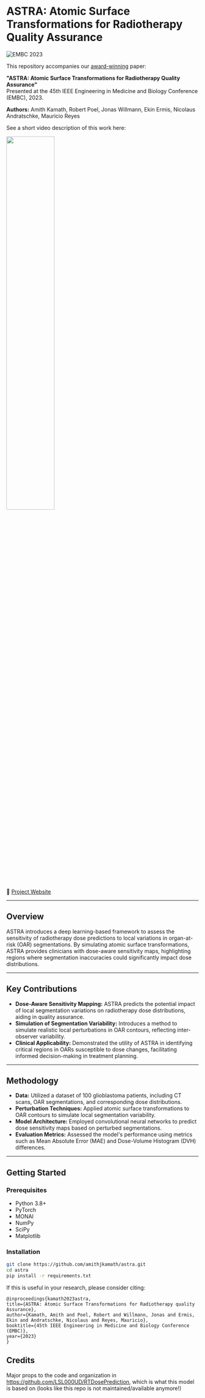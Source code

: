 # ASTRA: Atomic Surface Transformations for Radiotherapy Quality Assurance

![EMBC 2023](https://img.shields.io/badge/Conference-EMBC%202023-blue)

This repository accompanies our [award-winning](https://embc.embs.org/2023/students/paper-competition/) paper:

**"ASTRA: Atomic Surface Transformations for Radiotherapy Quality Assurance"**  
Presented at the 45th IEEE Engineering in Medicine and Biology Conference (EMBC), 2023.

**Authors:** Amith Kamath, Robert Poel, Jonas Willmann, Ekin Ermis, Nicolaus Andratschke, Mauricio Reyes

See a short video description of this work here:

[<img src="https://i.ytimg.com/vi/vghlJh8ACOY/maxresdefault.jpg" width="50%">](https://youtu.be/vghlJh8ACOY "ASTRA")

🔗 [Project Website](https://amithjkamath.github.io/projects/2023-embc-astra/)

---

## Overview

ASTRA introduces a deep learning-based framework to assess the sensitivity of radiotherapy dose predictions to local variations in organ-at-risk (OAR) segmentations. By simulating atomic surface transformations, ASTRA provides clinicians with dose-aware sensitivity maps, highlighting regions where segmentation inaccuracies could significantly impact dose distributions.

---

## Key Contributions

- **Dose-Aware Sensitivity Mapping:** ASTRA predicts the potential impact of local segmentation variations on radiotherapy dose distributions, aiding in quality assurance.
- **Simulation of Segmentation Variability:** Introduces a method to simulate realistic local perturbations in OAR contours, reflecting inter-observer variability.
- **Clinical Applicability:** Demonstrated the utility of ASTRA in identifying critical regions in OARs susceptible to dose changes, facilitating informed decision-making in treatment planning.

---

## Methodology

- **Data:** Utilized a dataset of 100 glioblastoma patients, including CT scans, OAR segmentations, and corresponding dose distributions.
- **Perturbation Techniques:** Applied atomic surface transformations to OAR contours to simulate local segmentation variability.
- **Model Architecture:** Employed convolutional neural networks to predict dose sensitivity maps based on perturbed segmentations.
- **Evaluation Metrics:** Assessed the model's performance using metrics such as Mean Absolute Error (MAE) and Dose-Volume Histogram (DVH) differences.

---

## Getting Started

### Prerequisites

- Python 3.8+
- PyTorch
- MONAI
- NumPy
- SciPy
- Matplotlib

### Installation

```bash
git clone https://github.com/amithjkamath/astra.git
cd astra
pip install -r requirements.txt
```

If this is useful in your research, please consider citing:

    @inproceedings{kamath2023astra,
    title={ASTRA: Atomic Surface Transformations for Radiotherapy quality Assurance},
    author={Kamath, Amith and Poel, Robert and Willmann, Jonas and Ermis, Ekin and Andratschke, Nicolaus and Reyes, Mauricio},
    booktitle={45th IEEE Engineering in Medicine and Biology Conference (EMBC)},
    year={2023}
    }

## Credits
Major props to the code and organization in https://github.com/LSL000UD/RTDosePrediction, which is what this model is based on (looks like this repo is not maintained/available anymore!)
